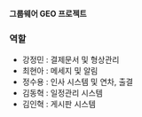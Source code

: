 <h4>그룹웨어 GEO 프로젝트</h4>

<h3>역할</h3>
<ul>
  <li>강정민 : 결제문서 및 형상관리</li>
  <li>최현아 : 메세지 및 알림</li>
  <li>정수용 : 인사 시스템 및 연차, 출결</li>
  <li>김동혁 : 일정관리 시스템</li>
  <li>김인혁 : 게시판 시스템</li>
</ul>
